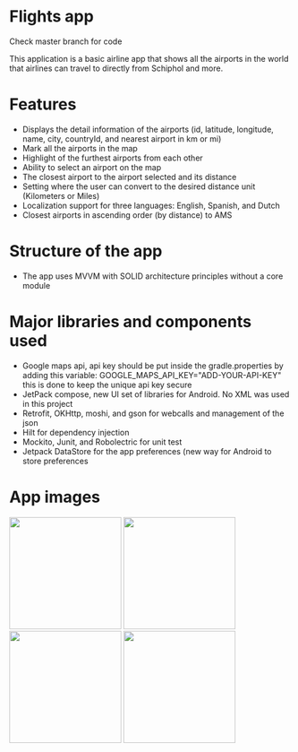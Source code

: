 # Flights app
Check master branch for code

This application is a basic airline app that shows all the airports in the world that airlines can travel to directly from Schiphol and more.

# Features

- Displays the detail information of the airports (id, latitude, longitude, name, city, countryId, and nearest airport in km or mi)
- Mark all the airports in the map
- Highlight of the furthest airports from each other
- Ability to select an airport on the map
- The closest airport to the airport selected and its distance
- Setting where the user can convert to the desired distance unit (Kilometers or Miles)
- Localization support for three languages: English, Spanish, and Dutch
- Closest airports in ascending order (by distance) to AMS 

# Structure of the app
- The app uses MVVM with SOLID architecture principles without a core module

# Major libraries and components used
- Google maps api, api key should be put inside the gradle.properties by adding this variable: GOOGLE_MAPS_API_KEY="ADD-YOUR-API-KEY"
this is done to keep the unique api key secure
- JetPack compose, new UI set of libraries for Android. No XML was used in this project
- Retrofit, OKHttp, moshi, and gson for webcalls and management of the json
- Hilt for dependency injection 
- Mockito, Junit, and Robolectric for unit test
- Jetpack DataStore for the app preferences (new way for Android to store preferences 

# App images
<p float="left">
<img src="https://user-images.githubusercontent.com/20260943/144272048-bb66cbad-0b82-43aa-b383-3b9819f87614.png" width="200" />
<img src="https://user-images.githubusercontent.com/20260943/144272101-13a0bdc5-8f18-40a2-a5b6-5aa0dce525b2.png" width="200" />
<img src="https://user-images.githubusercontent.com/20260943/144272122-83b79421-95b8-4c4c-9863-e0ad591c4b5a.png" width="200" />
<img src="https://user-images.githubusercontent.com/20260943/144272134-b9042ab0-1745-4597-9a16-d410b9dcf654.png" width="200" />
</p>

